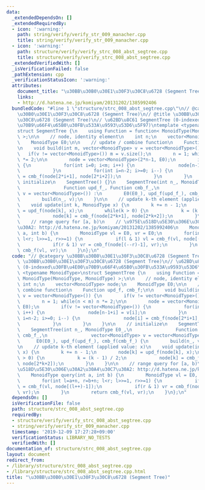 ```yaml
---
data:
  _extendedDependsOn: []
  _extendedRequiredBy:
  - icon: ':warning:'
    path: string/verify/verify_str_009_manacher.cpp
    title: string/verify/verify_str_009_manacher.cpp
  - icon: ':warning:'
    path: structure/verify/verify_strc_008_abst_segtree.cpp
    title: structure/verify/verify_strc_008_abst_segtree.cpp
  _extendedVerifiedWith: []
  _isVerificationFailed: false
  _pathExtension: cpp
  _verificationStatusIcon: ':warning:'
  attributes:
    document_title: "\u30BB\u30B0\u30E1\u30F3\u30C8\u6728 (Segment Tree)"
    links:
    - http://d.hatena.ne.jp/komiyam/20131202/1385992406
  bundledCode: "#line 1 \"structure/strc_008_abst_segtree.cpp\"\n// @category \u30BB\
    \u30B0\u30E1\u30F3\u30C8\u6728 (Segment Tree)\n// @title \u30BB\u30B0\u30E1\u30F3\
    \u30C8\u6728 (Segment Tree)\n// \u62BD\u8C61 SegmentTree (0-indexed\u30FB\u4E00\
    \u70B9\u66F4\u65B0\u30FB\u533A\u9593\u53D6\u5F97)\ntemplate <typename MonoidType>\n\
    struct SegmentTree {\n    using Function = function< MonoidType(MonoidType, MonoidType)\
    \ >;\n\n    // node, identity element\n    int n;\n    vector<MonoidType> node;\n\
    \    MonoidType E0;\n\n    // update / combine function\n    Function upd_f, cmb_f;\n\
    \n    void build(int m, vector<MonoidType> v = vector<MonoidType>()) {\n     \
    \   if(v != vector<MonoidType>()) m = v.size();\n        n = 1; while(n < m) n\
    \ *= 2;\n\n        node = vector<MonoidType>(2*n-1, E0);\n        if(v != vector<MonoidType>())\
    \ {\n            for(int i=0; i<m; i++) {\n                node[n-1+i] = v[i];\n\
    \            }\n            for(int i=n-2; i>=0; i--) {\n                node[i]\
    \ = cmb_f(node[2*i+1], node[2*i+2]);\n            }\n        }\n    }\n\n    //\
    \ initialize\n    SegmentTree() {}\n    SegmentTree(int n_, MonoidType E0_,\n\
    \                Function upd_f_, Function cmb_f_,\n                vector<MonoidType>\
    \ v = vector<MonoidType>()) :\n        E0(E0_), upd_f(upd_f_), cmb_f(cmb_f_) {\n\
    \        build(n_, v);\n    }\n\n    // update k-th element (applied value: x)\n\
    \    void update(int k, MonoidType x) {\n        k += n - 1;\n        node[k]\
    \ = upd_f(node[k], x);\n        while(k > 0) {\n            k = (k - 1) / 2;\n\
    \            node[k] = cmb_f(node[2*k+1], node[2*k+2]);\n        }\n    }\n\n\
    \    // range query for [a, b)\n    // \u975E\u518D\u5E30\u306E\u30A2\u30A4\u30C7\
    \u30A2: http://d.hatena.ne.jp/komiyam/20131202/1385992406\n    MonoidType query(int\
    \ a, int b) {\n        MonoidType vl = E0, vr = E0;\n        for(int l=a+n, r=b+n;\
    \ l<r; l>>=1, r>>=1) {\n            if(l & 1) vl = cmb_f(vl, node[(l++)-1]);\n\
    \            if(r & 1) vr = cmb_f(node[(--r)-1], vr);\n        }\n        return\
    \ cmb_f(vl, vr);\n    }\n};\n"
  code: "// @category \u30BB\u30B0\u30E1\u30F3\u30C8\u6728 (Segment Tree)\n// @title\
    \ \u30BB\u30B0\u30E1\u30F3\u30C8\u6728 (Segment Tree)\n// \u62BD\u8C61 SegmentTree\
    \ (0-indexed\u30FB\u4E00\u70B9\u66F4\u65B0\u30FB\u533A\u9593\u53D6\u5F97)\ntemplate\
    \ <typename MonoidType>\nstruct SegmentTree {\n    using Function = function<\
    \ MonoidType(MonoidType, MonoidType) >;\n\n    // node, identity element\n   \
    \ int n;\n    vector<MonoidType> node;\n    MonoidType E0;\n\n    // update /\
    \ combine function\n    Function upd_f, cmb_f;\n\n    void build(int m, vector<MonoidType>\
    \ v = vector<MonoidType>()) {\n        if(v != vector<MonoidType>()) m = v.size();\n\
    \        n = 1; while(n < m) n *= 2;\n\n        node = vector<MonoidType>(2*n-1,\
    \ E0);\n        if(v != vector<MonoidType>()) {\n            for(int i=0; i<m;\
    \ i++) {\n                node[n-1+i] = v[i];\n            }\n            for(int\
    \ i=n-2; i>=0; i--) {\n                node[i] = cmb_f(node[2*i+1], node[2*i+2]);\n\
    \            }\n        }\n    }\n\n    // initialize\n    SegmentTree() {}\n\
    \    SegmentTree(int n_, MonoidType E0_,\n                Function upd_f_, Function\
    \ cmb_f_,\n                vector<MonoidType> v = vector<MonoidType>()) :\n  \
    \      E0(E0_), upd_f(upd_f_), cmb_f(cmb_f_) {\n        build(n_, v);\n    }\n\
    \n    // update k-th element (applied value: x)\n    void update(int k, MonoidType\
    \ x) {\n        k += n - 1;\n        node[k] = upd_f(node[k], x);\n        while(k\
    \ > 0) {\n            k = (k - 1) / 2;\n            node[k] = cmb_f(node[2*k+1],\
    \ node[2*k+2]);\n        }\n    }\n\n    // range query for [a, b)\n    // \u975E\
    \u518D\u5E30\u306E\u30A2\u30A4\u30C7\u30A2: http://d.hatena.ne.jp/komiyam/20131202/1385992406\n\
    \    MonoidType query(int a, int b) {\n        MonoidType vl = E0, vr = E0;\n\
    \        for(int l=a+n, r=b+n; l<r; l>>=1, r>>=1) {\n            if(l & 1) vl\
    \ = cmb_f(vl, node[(l++)-1]);\n            if(r & 1) vr = cmb_f(node[(--r)-1],\
    \ vr);\n        }\n        return cmb_f(vl, vr);\n    }\n};\n"
  dependsOn: []
  isVerificationFile: false
  path: structure/strc_008_abst_segtree.cpp
  requiredBy:
  - structure/verify/verify_strc_008_abst_segtree.cpp
  - string/verify/verify_str_009_manacher.cpp
  timestamp: '2019-12-09 17:27:28+09:00'
  verificationStatus: LIBRARY_NO_TESTS
  verifiedWith: []
documentation_of: structure/strc_008_abst_segtree.cpp
layout: document
redirect_from:
- /library/structure/strc_008_abst_segtree.cpp
- /library/structure/strc_008_abst_segtree.cpp.html
title: "\u30BB\u30B0\u30E1\u30F3\u30C8\u6728 (Segment Tree)"
---
```

